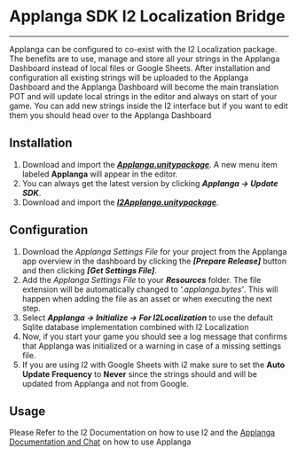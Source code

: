 # Applanga SDK I2 Localization Bridge
***

Applanga can be configured to co-exist with the I2 Localization package.
The benefits are to use, manage and store all your strings in the Applanga Dashboard instead of local files or Google Sheets.
After installation and configuration all existing strings will be uploaded to the Applanga Dashboard and the Applanga Dashboard will become the main translation POT and will update local strings in the editor and always on start of your game.
You can add new strings inside the I2 interface but if you want to edit them you should head over to the Applanga Dashboard
## Installation
1.  Download and import the ***[Applanga.unitypackage](https://github.com/applanga/sdk-unity/raw/master/Applanga.unitypackage)***. A new menu item labeled **Applanga** will appear in the editor.
2.  You can always get the latest version by clicking ***Applanga -> Update SDK***.
3. Download and import the ***[I2Applanga.unitypackage](https://github.com/applanga/sdk-unity/raw/master/I2/I2Applanga.unitypackage)***.

## Configuration
1. Download the *Applanga Settings File* for your project from the Applanga app overview in the dashboard by clicking the ***[Prepare Release]*** button and then clicking ***[Get Settings File]***. 
2. Add the *Applanga Settings File* to your ***Resources*** folder. The file extension will be automatically changed to *'.applanga.bytes'*. This will happen when adding the file as an asset or when executing the next step.
3. Select ***Applanga -> Initialize -> For I2Localization*** to use the default Sqlite database implementation combined with I2 Localization 
4. Now, if you start your game you should see a log message that confirms that Applanga was initialized or a warning in case of a missing settings file.
5. If you are using I2 with Google Sheets with i2 make sure to set the **Auto Update Frequency** to **Never** since the strings should and will be updated from Applanga and not from Google.

## Usage

Please Refer to the I2 Documentation on how to use I2 and the [Applanga Documentation and Chat](https://applanga.com/#!/docs) on how to use Applanga